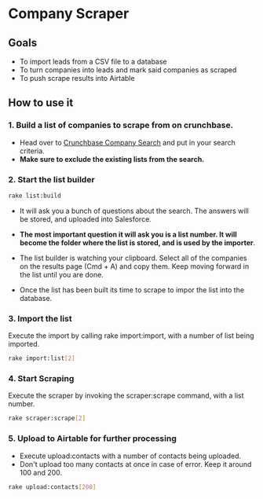 # Company Scraper

## Goals

- To import leads from a CSV file to a database
- To turn companies into leads and mark said companies as scraped
- To push scrape results into Airtable

## How to use it
### 1. Build a list of companies to scrape from on crunchbase.
- Head over to [Crunchbase Company Search](https://www.crunchbase.com/discover/organization.companies)
and put in your search criteria.
- __Make sure to exclude the existing lists from the search.__
   

### 2. Start the list builder
```bash
rake list:build
```
- It will ask you a bunch of questions about the search. The answers will be stored,
and uploaded into Salesforce. 

- __The most important question it will ask you is a list number. It will become the folder where the list is stored, and is used by the importer__. 

- The list builder is watching your clipboard. Select all of the companies on the results page (Cmd + A) and copy them.
Keep moving forward in the list until you are done.
   
- Once the list has been built its time to scrape to impor the list into the database.


### 3. Import the list
Execute the import by calling rake import:import, with a number of list being imported.
```bash
rake import:list[2]
```

### 4. Start Scraping
Execute the scraper by invoking the scraper:scrape command, with a list number.
```bash
rake scraper:scrape[2]
```

### 5. Upload to Airtable for further processing
- Execute upload:contacts with a number of contacts being uploaded.
- Don't upload too many contacts at once in case of error. Keep it around 100 and 200.

```bash
rake upload:contacts[200]
```
